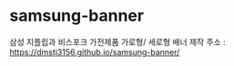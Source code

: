 # samsung-banner
삼성 지플립과 비스포크 가전제품 가로형/ 세로형 배너 제작
주소 :  https://dmstj3156.github.io/samsung-banner/
